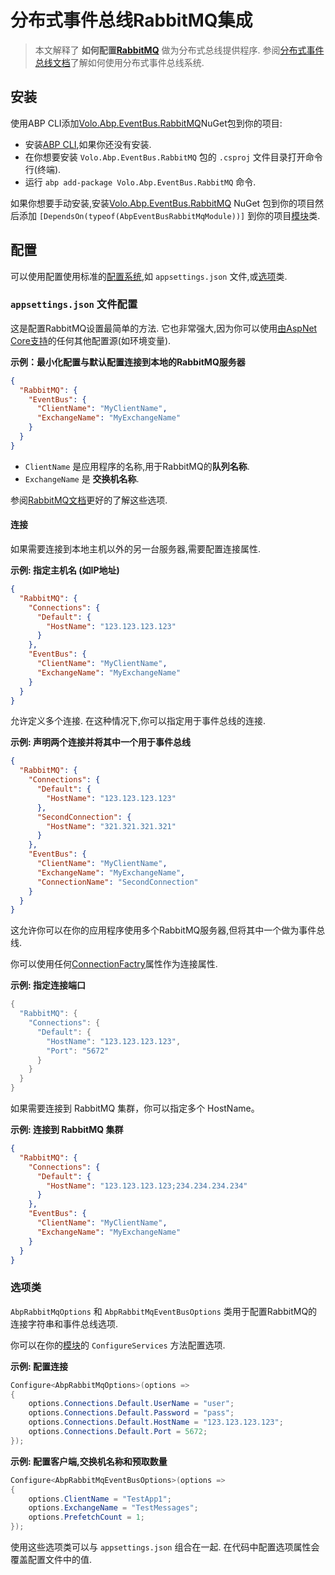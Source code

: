 # 分布式事件总线RabbitMQ集成

> 本文解释了 **如何配置[RabbitMQ](https://www.rabbitmq.com/)** 做为分布式总线提供程序. 参阅[分布式事件总线文档](Distributed-Event-Bus.md)了解如何使用分布式事件总线系统.

## 安装

使用ABP CLI添加[Volo.Abp.EventBus.RabbitMQ](https://www.nuget.org/packages/Volo.Abp.EventBus.RabbitMQ)NuGet包到你的项目:

* 安装[ABP CLI](https://docs.abp.io/en/abp/latest/CLI),如果你还没有安装.
* 在你想要安装 `Volo.Abp.EventBus.RabbitMQ` 包的 `.csproj` 文件目录打开命令行(终端).
* 运行 `abp add-package Volo.Abp.EventBus.RabbitMQ` 命令.

如果你想要手动安装,安装[Volo.Abp.EventBus.RabbitMQ](https://www.nuget.org/packages/Volo.Abp.EventBus.RabbitMQ) NuGet 包到你的项目然后添加 `[DependsOn(typeof(AbpEventBusRabbitMqModule))]` 到你的项目[模块](Module-Development-Basics.md)类.

## 配置

可以使用配置使用标准的[配置系统](Configuration.md),如 `appsettings.json` 文件,或[选项](Options.md)类.

### `appsettings.json` 文件配置

这是配置RabbitMQ设置最简单的方法. 它也非常强大,因为你可以使用[由AspNet Core支持](https://docs.microsoft.com/en-us/aspnet/core/fundamentals/configuration/)的任何其他配置源(如环境变量).

**示例：最小化配置与默认配置连接到本地的RabbitMQ服务器**

````json
{
  "RabbitMQ": {
    "EventBus": {
      "ClientName": "MyClientName",
      "ExchangeName": "MyExchangeName"
    }
  }
}
````

* `ClientName` 是应用程序的名称,用于RabbitMQ的**队列名称**.
* `ExchangeName` 是 **交换机名称**.

参阅[RabbitMQ文档](https://www.rabbitmq.com/dotnet-api-guide.html#exchanges-and-queues)更好的了解这些选项.

#### 连接

如果需要连接到本地主机以外的另一台服务器,需要配置连接属性.

**示例: 指定主机名 (如IP地址)**

````json
{
  "RabbitMQ": {
    "Connections": {
      "Default": {
        "HostName": "123.123.123.123"
      }
    },
    "EventBus": {
      "ClientName": "MyClientName",
      "ExchangeName": "MyExchangeName"
    }
  }
}
````

允许定义多个连接. 在这种情况下,你可以指定用于事件总线的连接.

**示例: 声明两个连接并将其中一个用于事件总线**

````json
{
  "RabbitMQ": {
    "Connections": {
      "Default": {
        "HostName": "123.123.123.123"
      },
      "SecondConnection": {
        "HostName": "321.321.321.321"
      }
    },
    "EventBus": {
      "ClientName": "MyClientName",
      "ExchangeName": "MyExchangeName",
      "ConnectionName": "SecondConnection"
    }
  }
}
````

这允许你可以在你的应用程序使用多个RabbitMQ服务器,但将其中一个做为事件总线.

你可以使用任何[ConnectionFactry](http://rabbitmq.github.io/rabbitmq-dotnet-client/api/RabbitMQ.Client.ConnectionFactory.html#properties)属性作为连接属性.

**示例: 指定连接端口**

````csharp
{
  "RabbitMQ": {
    "Connections": {
      "Default": {
        "HostName": "123.123.123.123",
        "Port": "5672"
      }
    }
  }
}
````

如果需要连接到 RabbitMQ 集群，你可以指定多个 HostName。

**示例: 连接到 RabbitMQ 集群**

```json
{
  "RabbitMQ": {
    "Connections": {
      "Default": {
        "HostName": "123.123.123.123;234.234.234.234"
      }
    },
    "EventBus": {
      "ClientName": "MyClientName",
      "ExchangeName": "MyExchangeName"
    }
  }
}
```

### 选项类

`AbpRabbitMqOptions` 和 `AbpRabbitMqEventBusOptions` 类用于配置RabbitMQ的连接字符串和事件总线选项.

你可以在你的[模块](Module-Development-Basics.md)的 `ConfigureServices` 方法配置选项.

**示例: 配置连接**

````csharp
Configure<AbpRabbitMqOptions>(options =>
{
    options.Connections.Default.UserName = "user";
    options.Connections.Default.Password = "pass";
    options.Connections.Default.HostName = "123.123.123.123";
    options.Connections.Default.Port = 5672;
});
````

**示例: 配置客户端,交换机名称和预取数量**

````csharp
Configure<AbpRabbitMqEventBusOptions>(options =>
{
    options.ClientName = "TestApp1";
    options.ExchangeName = "TestMessages";
    options.PrefetchCount = 1;
});
````

使用这些选项类可以与 `appsettings.json` 组合在一起. 在代码中配置选项属性会覆盖配置文件中的值.
